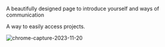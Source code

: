 A beautifully designed page to introduce yourself and ways of communication

A way to easily access projects.

![chrome-capture-2023-11-20](https://github.com/AbolfazlMahkam/AbolfazlMahkam.github.io/assets/147301295/aeac54a9-2045-4b17-a315-3ca4930e0744)
